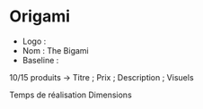 # Origami # 

* Logo : 
* Nom : The Bigami
* Baseline : 

10/15 produits -> Titre ; Prix ; Description ; Visuels 

Temps de réalisation 
Dimensions 

